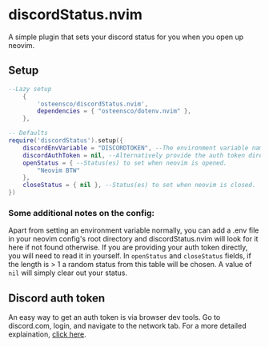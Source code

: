 <h1>discordStatus.nvim</h1>
A simple plugin that sets your discord status for you when you open up neovim.

<br>

<h2>Setup</h2>

```lua
--Lazy setup
    {
        'osteensco/discordStatus.nvim',
        dependencies = { "osteensco/dotenv.nvim" },
    },

-- Defaults
require('discordStatus').setup({
    discordEnvVariable = "DISCORDTOKEN", --The environment variable name of your discord token. 
    discordAuthToken = nil, --Alternatively provide the auth token directly.
    openStatus = { --Status(es) to set when neovim is opened.
        "Neovim BTW"
    },
    closeStatus = { nil }, --Status(es) to set when neovim is closed.
})
```
<h3> Some additional notes on the config: </h3>

Apart from setting an environment variable normally, you can add a .env file in your neovim config's root directory and discordStatus.nvim will look for it here if not found otherwise.
If you are providing your auth token directly, you will need to read it in yourself. 
In `openStatus` and `closeStatus` fields, if the length is > 1 a random status from this table will be chosen. A value of `nil` will simply clear out your status.

<h2>Discord auth token</h2>

An easy way to get an auth token is via browser dev tools.
Go to discord.com, login, and navigate to the network tab. 
For a more detailed explaination, [click here](https://gist.github.com/MarvNC/e601f3603df22f36ebd3102c501116c6).

